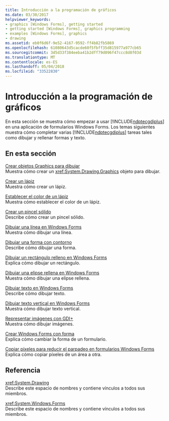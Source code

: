 ```yaml
---
title: Introducción a la programación de gráficos
ms.date: 03/30/2017
helpviewer_keywords:
- graphics [Windows Forms], getting started
- getting started [Windows Forms], graphics programming
- examples [Windows Forms], graphics
- drawing
ms.assetid: eb0f6d6f-9e52-4167-9592-ff4b82fb5869
ms.openlocfilehash: 61080643d5cacde60f5fbff35d815977a977cb65
ms.sourcegitcommit: 3d5d33f384eeba41b2dff79d096f47ccc8d8f03d
ms.translationtype: MT
ms.contentlocale: es-ES
ms.lasthandoff: 05/04/2018
ms.locfileid: "33522830"
---
```

# <a name="getting-started-with-graphics-programming"></a>Introducción a la programación de gráficos
En esta sección se muestra cómo empezar a usar [!INCLUDE[ndptecgdiplus](../../../../includes/ndptecgdiplus-md.md)] en una aplicación de formularios Windows Forms. Los temas siguientes muestra cómo completar varias [!INCLUDE[ndptecgdiplus](../../../../includes/ndptecgdiplus-md.md)] tareas tales como dibujar y rellenar formas y texto.  
  
## <a name="in-this-section"></a>En esta sección  
 [Crear objetos Graphics para dibujar](../../../../docs/framework/winforms/advanced/how-to-create-graphics-objects-for-drawing.md)  
 Muestra cómo crear un <xref:System.Drawing.Graphics> objeto para dibujar.  
  
 [Crear un lápiz](../../../../docs/framework/winforms/advanced/how-to-create-a-pen.md)  
 Muestra cómo crear un lápiz.  
  
 [Establecer el color de un lápiz](../../../../docs/framework/winforms/advanced/how-to-set-the-color-of-a-pen.md)  
 Muestra cómo establecer el color de un lápiz.  
  
 [Crear un pincel sólido](../../../../docs/framework/winforms/advanced/how-to-create-a-solid-brush.md)  
 Describe cómo crear un pincel sólido.  
  
 [Dibujar una línea en Windows Forms](../../../../docs/framework/winforms/advanced/how-to-draw-a-line-on-a-windows-form.md)  
 Muestra cómo dibujar una línea.  
  
 [Dibujar una forma con contorno](../../../../docs/framework/winforms/advanced/how-to-draw-an-outlined-shape.md)  
 Describe cómo dibujar una forma.  
  
 [Dibujar un rectángulo relleno en Windows Forms](../../../../docs/framework/winforms/advanced/how-to-draw-a-filled-rectangle-on-a-windows-form.md)  
 Explica cómo dibujar un rectángulo.  
  
 [Dibujar una elipse rellena en Windows Forms](../../../../docs/framework/winforms/advanced/how-to-draw-a-filled-ellipse-on-a-windows-form.md)  
 Muestra cómo dibujar una elipse rellena.  
  
 [Dibujar texto en Windows Forms](../../../../docs/framework/winforms/advanced/how-to-draw-text-on-a-windows-form.md)  
 Describe cómo dibujar texto.  
  
 [Dibujar texto vertical en Windows Forms](../../../../docs/framework/winforms/advanced/how-to-draw-vertical-text-on-a-windows-form.md)  
 Muestra cómo dibujar texto vertical.  
  
 [Representar imágenes con GDI+](../../../../docs/framework/winforms/advanced/how-to-render-images-with-gdi.md)  
 Muestra cómo dibujar imágenes.  
  
 [Crear Windows Forms con forma](../../../../docs/framework/winforms/advanced/how-to-create-a-shaped-windows-form.md)  
 Explica cómo cambiar la forma de un formulario.  
  
 [Copiar píxeles para reducir el parpadeo en formularios Windows Forms](../../../../docs/framework/winforms/advanced/how-to-copy-pixels-for-reducing-flicker-in-windows-forms.md)  
 Explica cómo copiar píxeles de un área a otra.  
  
## <a name="reference"></a>Referencia  
 <xref:System.Drawing>  
 Describe este espacio de nombres y contiene vínculos a todos sus miembros.  
  
 <xref:System.Windows.Forms>  
 Describe este espacio de nombres y contiene vínculos a todos sus miembros.
